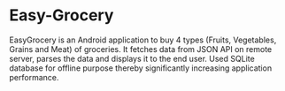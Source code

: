 # Easy-Grocery

EasyGrocery is an Android application to buy 4 types (Fruits, Vegetables, Grains and Meat) of groceries. It fetches data from JSON API on remote server, parses the data and displays it to the end user. Used SQLite database for offline purpose thereby significantly increasing application performance.
